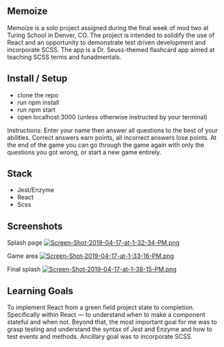 ## Memoize
Memoize is a solo project assigned during the final week of mod two at Turing School in Denver, CO. The project is intended to solidify the use of React and an opportunity to demonstrate test driven development and incorporate SCSS. The app is a Dr. Seuss-themed flashcard app aimed at teaching SCSS terms and funadmentals.

## Install / Setup
- clone the repo
- run npm install
- run npm start
- open localhost:3000 (unless otherwise instructed by your terminal)

Instructions: Enter your name then answer all questions to the best of your abilities. Correct answers earn points, all incorrect answers lose points. At the end of the game you can go through the game again with only the questions you got wrong, or start a new game entirely.

## Stack
- Jest/Enzyme
- React
- Scss

## Screenshots
Splash page
[![Screen-Shot-2019-04-17-at-1-32-34-PM.png](https://i.postimg.cc/90RhK2my/Screen-Shot-2019-04-17-at-1-32-34-PM.png)](https://postimg.cc/D4TH4tbz)

Game area
[![Screen-Shot-2019-04-17-at-1-33-16-PM.png](https://i.postimg.cc/kG0mdHGz/Screen-Shot-2019-04-17-at-1-33-16-PM.png)](https://postimg.cc/vxtjr3Wt)

Final splash
[![Screen-Shot-2019-04-17-at-1-38-15-PM.png](https://i.postimg.cc/h46gxXss/Screen-Shot-2019-04-17-at-1-38-15-PM.png)](https://postimg.cc/mhY0W201)

## Learning Goals
To implement React from a green field project state to completion. Specifically within React — to understand when to make a component stateful and when not. Beyond that, the most important goal for me was to grasp testing and understand the syntax of Jest and Enzyme and how to test events and methods. Ancillary goal was to incorporate SCSS.